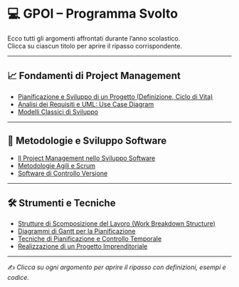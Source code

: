 # 💻 GPOI – Programma Svolto

Ecco tutti gli argomenti affrontati durante l’anno scolastico.  
Clicca su ciascun titolo per aprire il ripasso corrispondente.

---

## 📈 Fondamenti di Project Management

- [Pianificazione e Sviluppo di un Progetto (Definizione, Ciclo di Vita)](./Project_Planning.md)
- [Analisi dei Requisiti e UML: Use Case Diagram](./Requirements_UML.md)
- [Modelli Classici di Sviluppo](./Classic_Development_Models.md)

---

## 🔄 Metodologie e Sviluppo Software

- [Il Project Management nello Sviluppo Software](./Software_Project_Management.md)
- [Metodologie Agili e Scrum](./Agile_Scrum.md)
- [Software di Controllo Versione](./Version_Control.md)

---

## 🛠️ Strumenti e Tecniche

- [Strutture di Scomposizione del Lavoro (Work Breakdown Structure)](./WBS.md)
- [Diagrammi di Gantt per la Pianificazione](./Gantt_Charts.md)
- [Tecniche di Pianificazione e Controllo Temporale](./Time_Management_Techniques.md)
- [Realizzazione di un Progetto Imprenditoriale](./Entrepreneurial_Project.md)

---

✍️ *Clicca su ogni argomento per aprire il ripasso con definizioni, esempi e codice.*
